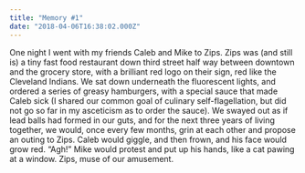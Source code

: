 ```yaml
---
title: "Memory #1"
date: "2018-04-06T16:38:02.000Z"
---
```

One night I went with my friends Caleb and Mike to Zips. Zips was (and still is) a tiny fast food restaurant down third street half way between downtown and the grocery store, with a brilliant red logo on their sign, red like the Cleveland Indians. We sat down underneath the fluorescent lights, and ordered a series of greasy hamburgers, with a special sauce that made Caleb sick (I shared our common goal of culinary self-flagellation, but did not go so far in my asceticism as to order the sauce). We swayed out as if lead balls had formed in our guts, and for the next three years of living together, we would, once every few months, grin at each other and propose an outing to Zips. Caleb would giggle, and then frown, and his face would grow red. “Agh!” Mike would protest and put up his hands, like a cat pawing at a window. Zips, muse of our amusement.